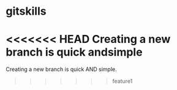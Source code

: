 # gitskills
<<<<<<< HEAD
Creating a new branch is quick andsimple
=======
Creating a new branch is quick AND simple.
>>>>>>> feature1
